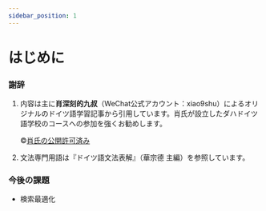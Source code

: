 ```yaml
---
sidebar_position: 1
---
```


# はじめに

### 謝辞

1. 内容は主に**肖深刻的九叔**（WeChat公式アカウント：xiao9shu）によるオリジナルのドイツ語学習記事から引用しています。肖氏が設立したダハドイツ語学校のコースへの参加を強くお勧めします。

   :copyright:[肖氏の公開許可済み](https://mp.weixin.qq.com/s/DyR3hyJkqZ-C12Tpo_Ic_w)
2. 文法専門用語は『ドイツ語文法表解』（華宗德 主編）を参照しています。

### 今後の課題

* 検索最適化